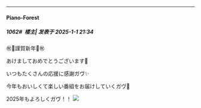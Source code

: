﻿
*****

####  Piano-Forest  
##### 1062#         楼主| 发表于 2025-1-1 21:34

㊗️🎍謹賀新年🎍㊗️

あけましておめでとうございます🌅

いつもたくさんの応援に感謝ガヴ✨

今年もおいしくて楽しい番組をお届けしていくガヴ🍇 

2025年もよろしくガヴ！！
<img src="https://p.sda1.dev/21/d1dc0354f9df51ce9b6b09f9d60017dd/20250101_213423.jpg" referrerpolicy="no-referrer">

